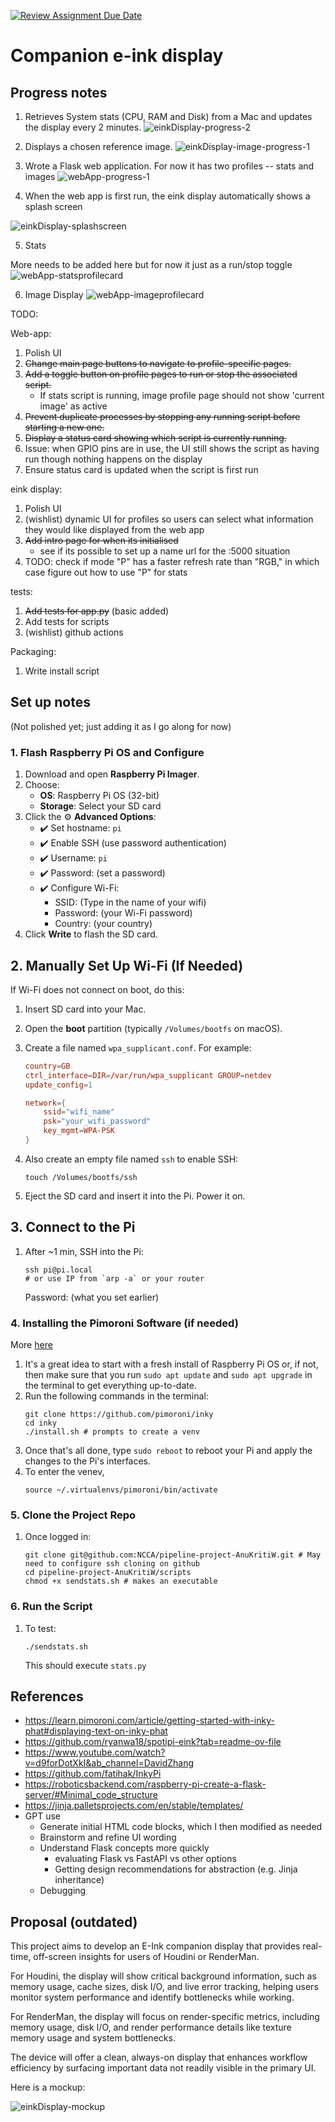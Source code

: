 [![Review Assignment Due Date](https://classroom.github.com/assets/deadline-readme-button-22041afd0340ce965d47ae6ef1cefeee28c7c493a6346c4f15d667ab976d596c.svg)](https://classroom.github.com/a/Tn7g_Mhz)

# Companion e-ink display

## Progress notes

1. Retrieves System stats (CPU, RAM and Disk) from a Mac and updates the display every 2 minutes.
![einkDisplay-progress-2](./assets/einkDisplay-progress-2.jpeg)

2. Displays a chosen reference image.
![einkDisplay-image-progress-1](./assets/einkDisplay-image-progress-1.jpeg)

3. Wrote a Flask web application. For now it has two profiles -- stats and images
![webApp-progress-1](./assets/webApp-HomePage.png)

4. When the web app is first run, the eink display automatically shows a splash screen

![einkDisplay-splashscreen](./assets/einkDisplay-splashscreen.jpeg)

5. Stats

More needs to be added here but for now it just as a run/stop toggle
![webApp-statsprofilecard](./assets/webApp-statsProfile.png)

6. Image Display
![webApp-imageprofilecard](./assets/webApp-ImageProfile.png)

TODO:

Web-app:
1. Polish UI
2. ~~Change main page buttons to navigate to profile-specific pages.~~
3. ~~Add a toggle button on profile pages to run or stop the associated script.~~
    - If stats script is running, image profile page should not show 'current image' as active
4. ~~Prevent duplicate processes by stopping any running script before starting a new one.~~
5. ~~Display a status card showing which script is currently running.~~
6. Issue: when GPIO pins are in use, the UI still shows the script as having run though nothing happens on the display
7. Ensure status card is updated when the script is first run

eink display:
1. Polish UI
2. (wishlist) dynamic UI for profiles so users can select what information they would like displayed from the web app
3. ~~Add intro page for when its initialised~~
    - see if its possible to set up a name url for the <your-ip>:5000 situation
4. TODO: check if mode "P" has a faster refresh rate than "RGB," in which case figure out how to use "P" for stats

tests:
1. ~~Add tests for app.py~~ (basic added)
2. Add tests for scripts
3. (wishlist) github actions

Packaging:
1. Write install script

## Set up notes

(Not polished yet; just adding it as I go along for now)

### 1. Flash Raspberry Pi OS and Configure

1. Download and open **Raspberry Pi Imager**.
2. Choose:
   - **OS**: Raspberry Pi OS (32-bit)
   - **Storage**: Select your SD card
3. Click the ⚙️ **Advanced Options**:
   - ✔️ Set hostname: `pi`
   - ✔️ Enable SSH (use password authentication)
   - ✔️ Username: `pi`
   - ✔️ Password: (set a password)
   - ✔️ Configure Wi-Fi:
     - SSID: (Type in the name of your wifi)
     - Password: (your Wi-Fi password)
     - Country: (your country)
4. Click **Write** to flash the SD card.

## 2. Manually Set Up Wi-Fi (If Needed)

If Wi-Fi does not connect on boot, do this:

1. Insert SD card into your Mac.
2. Open the **boot** partition (typically `/Volumes/bootfs` on macOS).
3. Create a file named `wpa_supplicant.conf`. For example:

   ```conf
   country=GB
   ctrl_interface=DIR=/var/run/wpa_supplicant GROUP=netdev
   update_config=1

   network={
       ssid="wifi_name"
       psk="your_wifi_password"
       key_mgmt=WPA-PSK
   }
   ```
4. Also create an empty file named `ssh` to enable SSH:
    ```
    touch /Volumes/bootfs/ssh
    ```
5. Eject the SD card and insert it into the Pi. Power it on.

## 3. Connect to the Pi

1. After ~1 min, SSH into the Pi:
    ```
    ssh pi@pi.local
    # or use IP from `arp -a` or your router
    ```
    Password: (what you set earlier)

### 4. Installing the Pimoroni Software (if needed)
More [here](https://learn.pimoroni.com/article/getting-started-with-inky-phat)

1. It's a great idea to start with a fresh install of Raspberry Pi OS or, if not, then make sure that you run `sudo apt update` and `sudo apt upgrade` in the terminal to get everything up-to-date.
2. Run the following commands in the terminal:
    ```
    git clone https://github.com/pimoroni/inky
    cd inky
    ./install.sh # prompts to create a venv
    ```
3. Once that's all done, type `sudo reboot` to reboot your Pi and apply the changes to the Pi's interfaces.
4. To enter the venev,
    ```
    source ~/.virtualenvs/pimoroni/bin/activate
    ```

### 5. Clone the Project Repo
1. Once logged in:
    ```
    git clone git@github.com:NCCA/pipeline-project-AnuKritiW.git # May need to configure ssh cloning on github
    cd pipeline-project-AnuKritiW/scripts
    chmod +x sendstats.sh # makes an executable
    ```

### 6. Run the Script
1. To test:
    ```
    ./sendstats.sh
    ```
    This should execute `stats.py`

## References
- https://learn.pimoroni.com/article/getting-started-with-inky-phat#displaying-text-on-inky-phat
- https://github.com/ryanwa18/spotipi-eink?tab=readme-ov-file
- https://www.youtube.com/watch?v=d9forDotXkI&ab_channel=DavidZhang
- https://github.com/fatihak/InkyPi
- https://roboticsbackend.com/raspberry-pi-create-a-flask-server/#Minimal_code_structure
- https://jinja.palletsprojects.com/en/stable/templates/
- GPT use
    - Generate initial HTML code blocks, which I then modified as needed
    - Brainstorm and refine UI wording
    - Understand Flask concepts more quickly
        - evaluating Flask vs FastAPI vs other options
        - Getting design recommendations for abstraction (e.g. Jinja inheritance)
    - Debugging
## Proposal (outdated)

This project aims to develop an E-Ink companion display that provides real-time, off-screen insights for users of Houdini or RenderMan. 

For Houdini, the display will show critical background information, such as memory usage, cache sizes, disk I/O, and live error tracking, helping users monitor system performance and identify bottlenecks while working. 

For RenderMan, the display will focus on render-specific metrics, including memory usage, disk I/O, and render performance details like texture memory usage and system bottlenecks. 

The device will offer a clean, always-on display that enhances workflow efficiency by surfacing important data not readily visible in the primary UI.

Here is a mockup:

![einkDisplay-mockup](./assets/einkDisplay-mockup.png)
